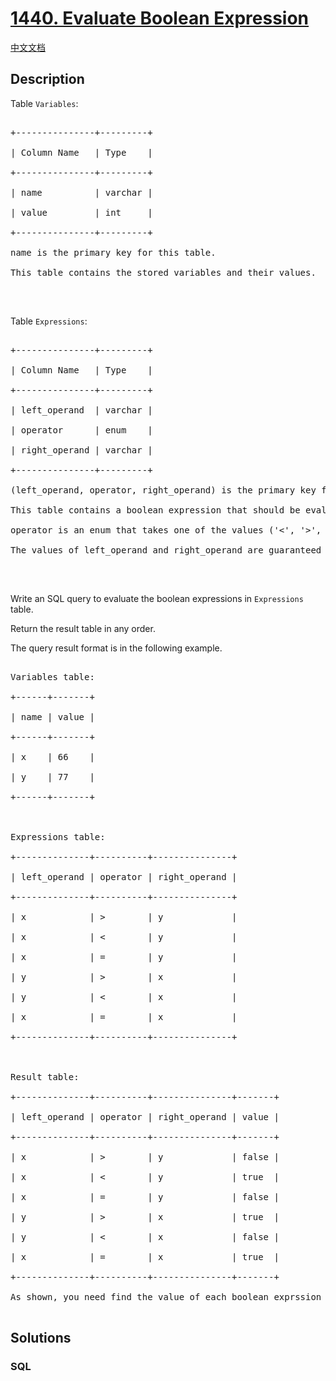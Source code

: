 # [1440. Evaluate Boolean Expression](https://leetcode.com/problems/evaluate-boolean-expression)

[中文文档](/solution/1400-1499/1440.Evaluate%20Boolean%20Expression/README.md)

## Description

<p>Table <code>Variables</code>:</p>

<pre>

+---------------+---------+

| Column Name   | Type    |

+---------------+---------+

| name          | varchar |

| value         | int     |

+---------------+---------+

name is the primary key for this table.

This table contains the stored variables and their values.

</pre>

<p>&nbsp;</p>

<p>Table <code>Expressions</code>:</p>

<pre>

+---------------+---------+

| Column Name   | Type    |

+---------------+---------+

| left_operand  | varchar |

| operator      | enum    |

| right_operand | varchar |

+---------------+---------+

(left_operand, operator, right_operand) is the primary key for this table.

This table contains a boolean expression that should be evaluated.

operator is an enum that takes one of the values (&#39;&lt;&#39;, &#39;&gt;&#39;, &#39;=&#39;)

The values of left_operand and right_operand are guaranteed to be in the Variables table.

</pre>

<p>&nbsp;</p>

<p>Write an SQL query to evaluate the boolean expressions in <code>Expressions</code> table.</p>

<p>Return the result table in any order.</p>

<p>The query result format is in the following example.</p>

<pre>

Variables table:

+------+-------+

| name | value |

+------+-------+

| x    | 66    |

| y    | 77    |

+------+-------+



Expressions table:

+--------------+----------+---------------+

| left_operand | operator | right_operand |

+--------------+----------+---------------+

| x            | &gt;        | y             |

| x            | &lt;        | y             |

| x            | =        | y             |

| y            | &gt;        | x             |

| y            | &lt;        | x             |

| x            | =        | x             |

+--------------+----------+---------------+



Result table:

+--------------+----------+---------------+-------+

| left_operand | operator | right_operand | value |

+--------------+----------+---------------+-------+

| x            | &gt;        | y             | false |

| x            | &lt;        | y             | true  |

| x            | =        | y             | false |

| y            | &gt;        | x             | true  |

| y            | &lt;        | x             | false |

| x            | =        | x             | true  |

+--------------+----------+---------------+-------+

As shown, you need find the value of each boolean exprssion in the table using the variables table.

</pre>

## Solutions

<!-- tabs:start -->

### **SQL**

```sql

```

<!-- tabs:end -->
